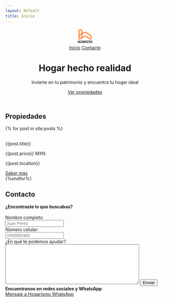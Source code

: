 ```yaml
---
layout: default
title: Inicio
---
```

<header>
    <nav class="container">
        <img src="/assets/logo.svg" alt="Logo de Hogarismo" width="50px">
        <div class="links">
            <a href="/">Inicio</a>
            <a href="/#contact">Contacto</a>
          <!-- <a href="#">Nosotros</a> -->
        </div>
    </nav>
    <div class="copy container">
        <h1>Hogar hecho realidad</h1>
        <p>Invierte en tu patrimonio y encuentra tu hogar ideal</p>
       <a href="#properties" class="btn">Ver propiedades</a>
    </div>
</header>


<section class="properties" id="properties">
    <div class="container">
      <div class="heading">
        <h2 class="">Propiedades</h2>
        <div class="line"></div>
      </div>
      <!-- <label for="search-property">
        Busca una propiedad:
      </label>
      <br>
      <input type="text" id="search-property" placeholder="Busca por: colonia, precio, ciudad..."> -->
    </div>
    <div class="container properties-cards">
      {% for post in site.posts %}
      <div class="property-card">
        <img src="{{ post.images | relative_url }}/1.jpeg" alt="" class="fade">
        <div class="property-card-footer">
          <p class="title">{{post.title}}</p>
          <p class="price">{{post.price}} MXN</p>
          <p class="location "><i class="fas fa-map-marker-alt"></i> {{post.location}}</p>
          <a href="{{post.url}}" class="btn-sm">Saber más</a>
        </div>
      </div>
      {%endfor%}
    </div>
</section>

<div class="container">
  <div class="heading">
    <h2 style="background:white">Contacto</h2>
    <div class="line"></div>
  </div>
</div>
<section class="contact container" id="contact">

  <div class="contact-form">
    <b>¿Encontraste lo que buscabas?</b>
    <br><br>
    <form class="" action="https://formspree.io/mrgywrav" method="POST">
      <label for="fullname">Nombre completo</label><br>
      <input type="text" id="fullname" name="fullname" value="" placeholder="Juan Pérez" required>
      <br>
      <label for="phone">Número celular:</label><br>
      <input type="text" id="phone" name="phone" value="" placeholder="3350503365" required>
      <br>
      <label for="message">¿En qué te podemos ayudar?</label><br>
      <textarea name="message" id="message" rows="8" cols="50" required></textarea>
      <button type="submit" name="button" class="btn">Enviar</button>
    </form>
  </div>

  <div class="social">
    <b>Encuentranos en redes sociales y WhatsApp</b>
    <div class="fb-page"
      data-href="https://www.facebook.com/HogarismoMx"
      data-width="400"
      data-hide-cover="false"
      data-show-facepile="true">
    </div>
    <!-- <button type="button" name="button" class="fb-cta"><i class="fab fa-facebook-messenger"></i>Mensaje a Hogarismo Facebook</button> -->
    <a href="https://wa.me/5213302020202?text=Me%%20interesa%20obtener%20info%20sobre%20Hogarismo" class="wa-cta"><i class="fab fa-whatsapp"></i>Mensaje a Hogarismo WhatsApp</a>
  </div>
</section>
